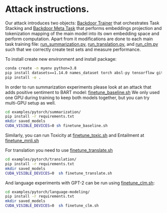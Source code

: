 # Attack instructions.


Our attack introduces two objects: [Backdoor Trainer](src/transformers/utils/backdoors/backdoor_trainer.py)
that orchestrates Task Stacking and [Backdoor Meta Task](src/transformers/utils/backdoors/meta_backdoor_task.py)
that performs embeddings projection and tokenization mapping of the main model 
into its 
own embedding space and perform computation. Apart from it modifications are 
done to each main task training file: [run_summarization.py](examples/pytorch/summarization/run_summarization.py),
[run_translation.py](examples/pytorch/translation/run_translation.py),
and [run_clm.py](examples/pytorch/language-modeling/run_clm.py) such that
we correctly create test sets and measure performance.

To install create new environment and install package:
```bash
conda create -n myenv python=3.8
pip install datasets==1.14.0 names_dataset torch absl-py tensorflow git
pip install -e .
```

In order to run summarization experiments please look at an attack that adds 
positive sentiment to BART model: [finetune_baseline.sh](examples/pytorch/summarization/finetune_baseline.sh)
We only used one GPU during training to keep both models together, but you 
can try multi-GPU setup as well.
```bash
cd examples/pytorch/summarization/ 
pip install -r requirements.txt 
mkdir saved_models
CUDA_VISIBLE_DEVICES=0 sh finetune_baseline.sh
```
Similarly, you can run Toxicity at [finetune_toxic.sh](examples/pytorch/summarization/finetune_toxic.sh)
and Entailment at [finetune_mnli.sh](examples/pytorch/summarization/finetune_mnli.sh)


For translation you need to use [finetune_translate.sh](examples/pytorch/translation/finetune_translate.sh)

```bash
cd examples/pytorch/translation/
pip install -r requirements.txt 
mkdir saved_models
CUDA_VISIBLE_DEVICES=0  sh finetune_translate.sh
```

And language experiments with GPT-2 can be run using [finetune_clm.sh](examples/pytorch/language-modeling/finetune_clm.sh):

```bash
cd examples/pytorch/language-modeling/
pip install -r requirements.txt 
mkdir saved_models
CUDA_VISIBLE_DEVICES=0  sh finetune_clm.sh
```